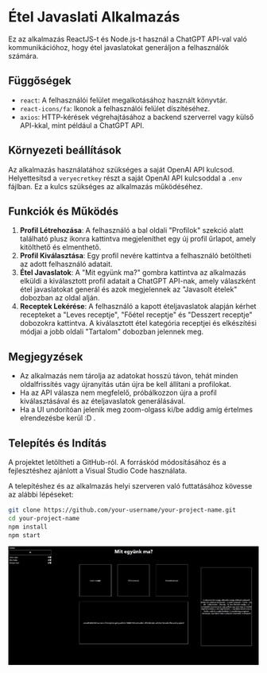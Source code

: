 # Étel Javaslati Alkalmazás

Ez az alkalmazás ReactJS-t és Node.js-t használ a ChatGPT API-val való kommunikációhoz, hogy étel javaslatokat generáljon a felhasználók számára.

## Függőségek

- `react`: A felhasználói felület megalkotásához használt könyvtár.
- `react-icons/fa`: Ikonok a felhasználói felület díszítéséhez.
- `axios`: HTTP-kérések végrehajtásához a backend szerverrel vagy külső API-kkal, mint például a ChatGPT API.

## Környezeti beállítások

Az alkalmazás használatához szükséges a saját OpenAI API kulcsod.
Helyettesítsd a `veryecretkey` részt a saját OpenAI API kulcsoddal a `.env` fájlban. 
Ez a kulcs szükséges az alkalmazás működéséhez.

## Funkciók és Működés

1. **Profil Létrehozása**: A felhasználó a bal oldali "Profilok" szekció alatt található plusz ikonra kattintva megjeleníthet egy új profil űrlapot, amely kitölthető és elmenthető.
2. **Profil Kiválasztása**: Egy profil nevére kattintva a felhasználó betöltheti az adott felhasználó adatait.
3. **Étel Javaslatok**: A "Mit együnk ma?" gombra kattintva az alkalmazás elküldi a kiválasztott profil adatait a ChatGPT API-nak, amely válaszként étel javaslatokat generál és azok megjelennek az "Javasolt ételek" dobozban az oldal alján.
4. **Receptek Lekérése**: A felhasználó a kapott ételjavaslatok alapján kérhet recepteket a "Leves receptje", "Főétel receptje" és "Desszert receptje" dobozokra kattintva. A kiválasztott étel kategória receptjei és elkészítési módjai a jobb oldali "Tartalom" dobozban jelennek meg.

## Megjegyzések

- Az alkalmazás nem tárolja az adatokat hosszú távon, tehát minden oldalfrissítés vagy újranyitás után újra be kell állítani a profilokat.
- Ha az API válasza nem megfelelő, próbálkozzon újra a profil kiválasztásával és az ételjavaslatok generálásával.
- Ha a UI undorítóan jelenik meg zoom-olgass ki/be addig amíg értelmes elrendezésbe kerül :D .

## Telepítés és Indítás

A projektet letöltheti a GitHub-ról. A forráskód módosításához és a fejlesztéshez ajánlott a Visual Studio Code használata.

A telepítéshez és az alkalmazás helyi szerveren való futtatásához kövesse az alábbi lépéseket:

```bash
git clone https://github.com/your-username/your-project-name.git
cd your-project-name
npm install
npm start
```

![Étel Javaslati Alkalmazás Képernyőképe](fokep.jpg)
